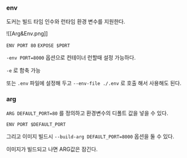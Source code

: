 

### env

도커는 빌드 타임 인수와 런타임 환경 변수를 지원한다. 

![[Arg&Env.png]]

`ENV PORT 80`
`EXPOSE $PORT`

`-env PORT=8000` 옵션으로 컨테이너 런할때 설정 가능하다. 

`-e` 로 함축 가능

또는 `.env` 파일에 설정해 두고 `--env-file ./.env` 로 호출 해서 사용해도 된다. 


### arg

`ARG DEFAULT_PORT=80` 를 정의하고 환경변수의 디폴트 값을 넣을 수 있다.

`ENV PORT $DEFAULT_PORT` 

그리고 이미지 빌드시 `--build-arg DEFAULT_PORT=8000` 옵션을 둘 수 있다.

이미지가 빌드되고 나면 ARG값은 잠긴다.

